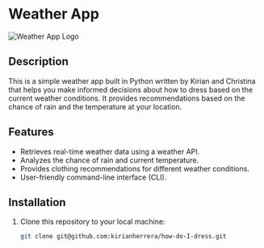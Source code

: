 # Weather App

![Weather App Logo](weather-app-logo.png)

## Description

This is a simple weather app built in Python written by Kirian and Christina that helps you make informed decisions about how to dress based on the current weather conditions. It provides recommendations based on the chance of rain and the temperature at your location.

## Features

- Retrieves real-time weather data using a weather API.
- Analyzes the chance of rain and current temperature.
- Provides clothing recommendations for different weather conditions.
- User-friendly command-line interface (CLI).

## Installation

1. Clone this repository to your local machine:

   ```bash
   git clone git@github.com:kirianherrera/how-do-I-dress.git

